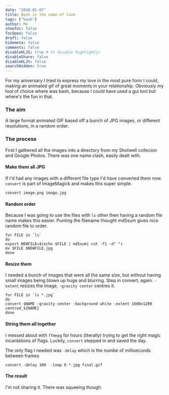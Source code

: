 ```yaml
---
date: "2018-01-07"
title: Bash in the name of love
tags: ["bash"]
author: Me
showToc: false
TocOpen: false
draft: false
hidemeta: false
comments: false
disableHLJS: true # to disable highlightjs
disableShare: false
disableHLJS: false
searchHidden: true
---
```


For my aniversary I tried to express my love in the most pure form I could, making an animated gif of great moments in your relationship.  Obviously my tool of choice where was bash, because I could have used a gui tool but where's the fun in that.

### The aim

A large format animated GIF based off a bunch of JPG images, or different resolutions, in a random order.

### The process

First I gathered all the images into a directory from my Shotwell collecion and Google Photos.  There was one name clash, easily dealt with.

#### Make them all JPG
If I'd had any images with a different file type I'd have converted them now.  `convert` is part of ImageMagick and makes this super simple.

```
convert image.png image.jpg
```

#### Random order

Because I was going to use the files with `ls` other then having a random file name makes this easier.  Punting the filename thought md5sum gives  nice random file to order.

```
for FILE in `ls`
do
export NEWFILE=$(echo $FILE | md5sum| cut -f1 -d" ")
mv $FILE $NEWFILE.jpg
done
```

#### Resize them

I needed a bunch of images that were all the same size, but without having small images being blown up huge and blurring.  Step in convert, again.  `-extent` resizes the image, `-gravity center` centres it.

```
for FILE in `ls *.jpg`
do
convert $NAME -gravity center -background white -extent 1600x1200 centred_${NAME}
done
```

#### String them all together

I messed about with `ffmepg` for hours (literally) trying to get the right magic incantations of flags.  Luckily, `convert` stepped in and saved the day.

The only flag I needed was `-delay` which is the numbe of milliseconds between frames

```
convert -delay 100  -loop 0 *.jpg final.gif
```

#### The result

I'm not sharing it.  There was squeeing though.